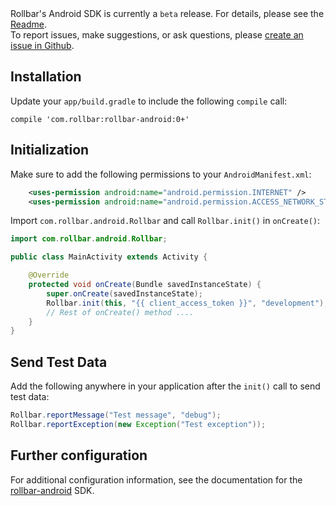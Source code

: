 <div class="alert alert-info">
    Rollbar's Android SDK is currently a <code>beta</code> release.  For details, please see the <a href="https://github.com/rollbar/rollbar-java/blob/master/README.md">Readme</a>.<br>
    To report issues, make suggestions, or ask questions, please <a href="https://github.com/rollbar/rollbar-java/issues/new">create an issue in Github</a>.
    </div>

## Installation

Update your `app/build.gradle` to include the following `compile` call:
```
compile 'com.rollbar:rollbar-android:0+'
```

## Initialization

Make sure to add the following permissions to your `AndroidManifest.xml`:
```xml
    <uses-permission android:name="android.permission.INTERNET" />
    <uses-permission android:name="android.permission.ACCESS_NETWORK_STATE" />
```



Import `com.rollbar.android.Rollbar` and call `Rollbar.init()` in `onCreate()`:
``` java
import com.rollbar.android.Rollbar;

public class MainActivity extends Activity {

    @Override
    protected void onCreate(Bundle savedInstanceState) {
        super.onCreate(savedInstanceState);
        Rollbar.init(this, "{{ client_access_token }}", "development");
        // Rest of onCreate() method ....
    }
}
```

## Send Test Data

Add the following anywhere in your application after the `init()` call to send test data:
``` java
Rollbar.reportMessage("Test message", "debug");
Rollbar.reportException(new Exception("Test exception"));       
```

## Further configuration

For additional configuration information, see the documentation for the <a href="https://rollbar.com/docs/notifier/rollbar-android " target="_blank" rel="noopener">rollbar-android</a> SDK.
